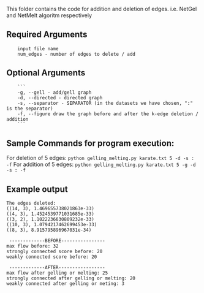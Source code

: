 This folder contains the code for addition and deletion of edges. i.e. NetGel and NetMelt algoritm respectively

## Required Arguments
        input file name
        num_edges - number of edges to delete / add

## Optional Arguments
        ```
        -g, --gell - add/gell graph
        -d, --directed - directed graph
        -s, --separator - SEPARATOR (in the datasets we have chosen, ":" is the separator)
        -f, --figure draw the graph before and after the k-edge deletion / addition
        ```

## Sample Commands for program execution:
For deletion of 5 edges:
        ```
	python gelling_melting.py karate.txt 5 -d -s : -f
        ```
For addition of 5 edges:
        ```
	python gelling_melting.py karate.txt 5 -g -d -s : -f 
        ```

## Example output
```
The edges deleted: 
((14, 3), 1.469655738021863e-33)
((4, 3), 1.4524539771031685e-33)
((3, 2), 1.1022236630809232e-33)
((10, 3), 1.0794217462699453e-33)
((8, 3), 8.915795896967031e-34)

 -------------BEFORE----------------
max flow before: 32
strongly connected score before: 20
weakly connected score before: 20

 -------------AFTER-----------------
max flow after gelling or melting: 25
strongly connected after gelling or melting: 20
weakly connected after gelling or meting: 3
```
